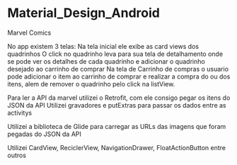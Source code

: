 # Material_Design_Android

Marvel Comics

No app existem 3 telas:
Na tela inicial ele exibe as card views dos quadrinhos
O click no quadrinho leva para sua tela de detalhamento onde se pode ver os detalhes de cada quadrinho e adicionar o quadrinho desejado ao carrinho de comprar
Na tela de Carrinho de compras o usuario pode adicionar o item ao carrinho de comprar e realizar a compra do ou dos itens, alem de remover o quadrinho pelo click na listView.

Para ler a API da marvel utilizei o Retrofit, com ele consigo pegar os itens do JSON da API
Utilizei gravadores e putExtras para passar os dados entre as activitys

Utilizei a biblioteca de Glide para carregar as URLs das imagens que foram pegadas do JSON da API

Utilizei CardView, ReciclerView, NavigationDrawer, FloatActionButton entre outros
